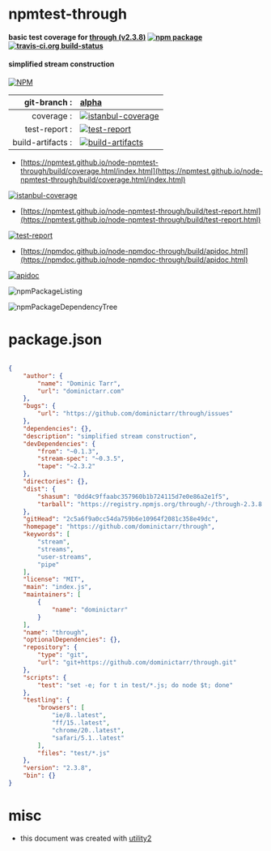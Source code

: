 # npmtest-through

#### basic test coverage for  [through (v2.3.8)](https://github.com/dominictarr/through)  [![npm package](https://img.shields.io/npm/v/npmtest-through.svg?style=flat-square)](https://www.npmjs.org/package/npmtest-through) [![travis-ci.org build-status](https://api.travis-ci.org/npmtest/node-npmtest-through.svg)](https://travis-ci.org/npmtest/node-npmtest-through)

#### simplified stream construction

[![NPM](https://nodei.co/npm/through.png?downloads=true&downloadRank=true&stars=true)](https://www.npmjs.com/package/through)

| git-branch : | [alpha](https://github.com/npmtest/node-npmtest-through/tree/alpha)|
|--:|:--|
| coverage : | [![istanbul-coverage](https://npmtest.github.io/node-npmtest-through/build/coverage.badge.svg)](https://npmtest.github.io/node-npmtest-through/build/coverage.html/index.html)|
| test-report : | [![test-report](https://npmtest.github.io/node-npmtest-through/build/test-report.badge.svg)](https://npmtest.github.io/node-npmtest-through/build/test-report.html)|
| build-artifacts : | [![build-artifacts](https://npmtest.github.io/node-npmtest-through/glyphicons_144_folder_open.png)](https://github.com/npmtest/node-npmtest-through/tree/gh-pages/build)|

- [https://npmtest.github.io/node-npmtest-through/build/coverage.html/index.html](https://npmtest.github.io/node-npmtest-through/build/coverage.html/index.html)

[![istanbul-coverage](https://npmtest.github.io/node-npmtest-through/build/screenCapture.buildCi.browser.%252Ftmp%252Fbuild%252Fcoverage.lib.html.png)](https://npmtest.github.io/node-npmtest-through/build/coverage.html/index.html)

- [https://npmtest.github.io/node-npmtest-through/build/test-report.html](https://npmtest.github.io/node-npmtest-through/build/test-report.html)

[![test-report](https://npmtest.github.io/node-npmtest-through/build/screenCapture.buildCi.browser.%252Ftmp%252Fbuild%252Ftest-report.html.png)](https://npmtest.github.io/node-npmtest-through/build/test-report.html)

- [https://npmdoc.github.io/node-npmdoc-through/build/apidoc.html](https://npmdoc.github.io/node-npmdoc-through/build/apidoc.html)

[![apidoc](https://npmdoc.github.io/node-npmdoc-through/build/screenCapture.buildCi.browser.%252Ftmp%252Fbuild%252Fapidoc.html.png)](https://npmdoc.github.io/node-npmdoc-through/build/apidoc.html)

![npmPackageListing](https://npmtest.github.io/node-npmtest-through/build/screenCapture.npmPackageListing.svg)

![npmPackageDependencyTree](https://npmtest.github.io/node-npmtest-through/build/screenCapture.npmPackageDependencyTree.svg)



# package.json

```json

{
    "author": {
        "name": "Dominic Tarr",
        "url": "dominictarr.com"
    },
    "bugs": {
        "url": "https://github.com/dominictarr/through/issues"
    },
    "dependencies": {},
    "description": "simplified stream construction",
    "devDependencies": {
        "from": "~0.1.3",
        "stream-spec": "~0.3.5",
        "tape": "~2.3.2"
    },
    "directories": {},
    "dist": {
        "shasum": "0dd4c9ffaabc357960b1b724115d7e0e86a2e1f5",
        "tarball": "https://registry.npmjs.org/through/-/through-2.3.8.tgz"
    },
    "gitHead": "2c5a6f9a0cc54da759b6e10964f2081c358e49dc",
    "homepage": "https://github.com/dominictarr/through",
    "keywords": [
        "stream",
        "streams",
        "user-streams",
        "pipe"
    ],
    "license": "MIT",
    "main": "index.js",
    "maintainers": [
        {
            "name": "dominictarr"
        }
    ],
    "name": "through",
    "optionalDependencies": {},
    "repository": {
        "type": "git",
        "url": "git+https://github.com/dominictarr/through.git"
    },
    "scripts": {
        "test": "set -e; for t in test/*.js; do node $t; done"
    },
    "testling": {
        "browsers": [
            "ie/8..latest",
            "ff/15..latest",
            "chrome/20..latest",
            "safari/5.1..latest"
        ],
        "files": "test/*.js"
    },
    "version": "2.3.8",
    "bin": {}
}
```



# misc
- this document was created with [utility2](https://github.com/kaizhu256/node-utility2)
